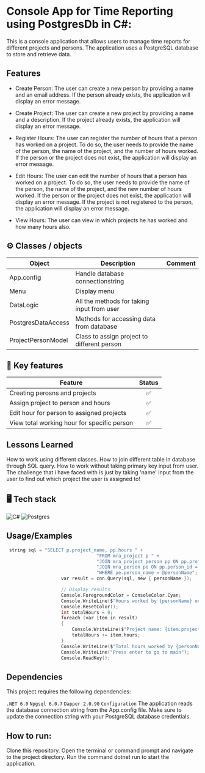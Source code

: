 # Console App for Time Reporting using PostgresDb in C#:

This is a console application that allows users to manage time reports for different projects and persons. The application uses a PostgreSQL database to store and retrieve data.


## Features

- Create Person:
The user can create a new person by providing a name and an email address. If the person already exists, the application will display an error message.

- Create Project:
The user can create a new project by providing a name and a description. If the project already exists, the application will display an error message.
- Register Hours:
The user can register the number of hours that a person has worked on a project. To do so, the user needs to provide the name of the person, the name of the project, and the number of hours worked. If the person or the project does not exist, the application will display an error message.
- Edit Hours:
The user can edit the number of hours that a person has worked on a project. To do so, the user needs to provide the name of the person, the name of the project, and the new number of hours worked. If the person or the project does not exist, the application will display an error message. If the project is not registered to the person, the application will display an error message.
- View Hours:
The user can view in which projects he has worked and how many hours also. 




## ⚙ Classes / objects
|Object     |Description    |Comment|
|-----|--------|-------|
|App.config |Handle database connectionstring   |
|Menu |Display menu     |
|DataLogic |All the methods for taking input from user     |
|PostgresDataAccess |Methods for accessing data from database    |
|ProjectPersonModel |Class to assign project to different person     |



## 🔑 Key features
|Feature     |Status    |
|-----|:--------:|
|Creating perosns and projects |✅     |
|Assign project to person and hours | ✅    |
|Edit hour for person to assigned projects|✅     |
|View total working hour for specific person |✅     |

## Lessons Learned

How to work using different classes. How to join different table in database through SQL query. How to work without taking primary key input from user.
The challenge that i have faced with is just by taking 'name' input from the user to find out which project the user is assigned to!


## 🖥 Tech stack
![C#](https://img.shields.io/badge/c%23-%23239120.svg?style=for-the-badge&logo=c-sharp&logoColor=white) 
![Postgres](https://img.shields.io/badge/PostgreSQL-316192.svg?style=for-the-badge&logo=postgresql&logoColor=white)



## Usage/Examples

```c sharp
 string sql = "SELECT p.project_name, pp.hours " +
                                 "FROM mra_project p " +
                                 "JOIN mra_project_person pp ON pp.project_id = p.id " +
                                 "JOIN mra_person pe ON pp.person_id = pe.id " +
                                 "WHERE pe.person_name = @personName";
                    var result = cnn.Query(sql, new { personName });

                    // Display results
                    Console.ForegroundColor = ConsoleColor.Cyan;
                    Console.WriteLine($"Hours worked by {personName} on different projects:");
                    Console.ResetColor();
                    int totalHours = 0;
                    foreach (var item in result)
                    {
                        Console.WriteLine($"Project name: {item.project_name} : {item.hours} hours");
                        totalHours += item.hours;
                    }
                    Console.WriteLine($"Total hours worked by {personName} is {totalHours}");
                    Console.WriteLine("Press enter to go to main");
                    Console.ReadKey();
```


## Dependencies




This project requires the following dependencies:

`.NET 6.0`
`Npgsql 6.0.7`
`Dapper 2.0.90`
`Configuration`
The application reads the database connection string from the App.config file. Make sure to update the connection string with your PostgreSQL database credentials.







## How to run:


Clone this repository.
Open the terminal or command prompt and navigate to the project directory.
Run the command dotnet run to start the application.

